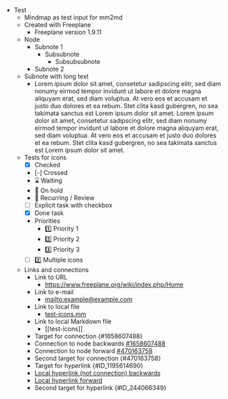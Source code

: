 - Test
  - Mindmap as test input for mm2md
  - Created with Freeplane
    - Freeplane version 1.9.11
  - Node
    - Subnote 1
      - Subsubnote
        - Subsubsubnote
    - Subnote 2
  - Subnote with long text
    - Lorem ipsum dolor sit amet, consetetur sadipscing elitr, sed diam nonumy eirmod tempor invidunt ut labore et dolore magna aliquyam erat, sed diam voluptua. At vero eos et accusam et justo duo dolores et ea rebum. Stet clita kasd gubergren, no sea takimata sanctus est Lorem ipsum dolor sit amet. Lorem ipsum dolor sit amet, consetetur sadipscing elitr, sed diam nonumy eirmod tempor invidunt ut labore et dolore magna aliquyam erat, sed diam voluptua. At vero eos et accusam et justo duo dolores et ea rebum. Stet clita kasd gubergren, no sea takimata sanctus est Lorem ipsum dolor sit amet.
  - Tests for icons
    - [x] Checked
    - [-] Crossed
    - :hourglass: Waiting
    - :stop_sign: On hold
    - :repeat: Recurring / Review
    - [ ] Explicit task with checkbox
    - [x] Done task
    - Priorities
      - :one: Priority 1
      - :two: Priority 2
      - :three: Priority 3
    - [ ] :two: Multiple icons
  - Links and connections
    - Link to URL
      - <https://www.freeplane.org/wiki/index.php/Home>
    - Link to e-mail
      - <mailto:example@example.com>
    - Link to local file
      - [test-icons.mm](test-icons.mm)
    - Link to local Markdown file
      - [[test-icons]]
    - Target for connection {#1658607488}
    - Connection to node backwards [#1658607488](#1658607488)
    - Connection to node forward [#470163758](#470163758)
    - Second target for connection {#470163758}
    - Target for hyperlink {#ID_1195614690}
    - [Local hyperlink (not connection) backwards](#ID_1195614690)
    - [Local hyperlink forward](#ID_244066349)
    - Second target for hyperlink {#ID_244066349}

